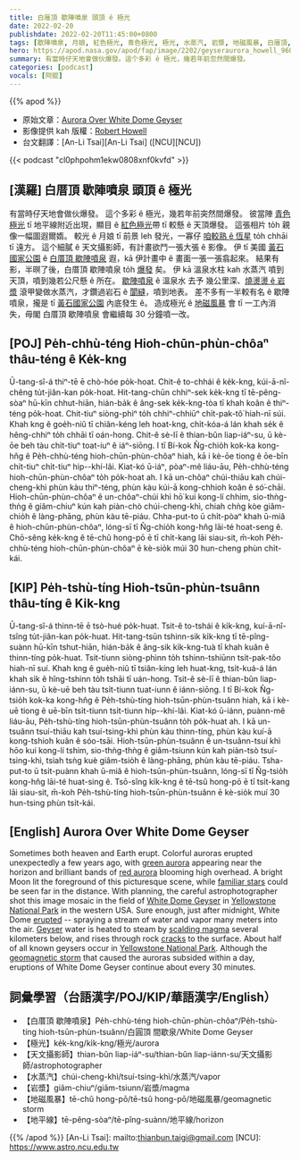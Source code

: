 ```yaml
---
title: 白厝頂 歇陣噴泉 頭頂 ê 極光
date: 2022-02-20
publishdate: 2022-02-20T11:45:00+0800
tags: [歇陣噴泉, 月娘, 紅色極光, 青色極光, 極光, 水蒸汽, 岩漿, 地磁風暴, 白厝頂, 地平線]
hero: https://apod.nasa.gov/apod/fap/image/2202/geyseraurora_howell_960.jpg
summary: 有當時仔天地會做伙爆發。這个多彩 ê 極光，幾若年前忽然間爆發。
categories: [podcast]
vocals: [阿錕]
---
```


{{% apod %}}

- 原始文章：[Aurora Over White Dome Geyser](https://apod.nasa.gov/apod/ap220220.html)
- 影像提供 kah 版權：[Robert Howell](mailto:Robert@worldwidecookies.com)
- 台文翻譯：[An-Li Tsai][An-Li Tsai] ([NCU][NCU])

{{< podcast "cl0phpohm1ekw0808xnf0kvfd" >}}

## [漢羅] 白厝頂 歇陣噴泉 頭頂 ê 極光
有當時仔天地會做伙爆發。
這个多彩 ê 極光，幾若年前突然間爆發。
彼當陣 [青色極光][green aurora] tī 地平線附近出現，顯目 ê [紅色極光][red aurora]帶 tī 較懸 ê 天頂爆發。
這張相片 to̍h 親像一幅圖遐爾媠。
較光 ê 月娘 tī 前景 leh 發光，一寡仔 [咱較熟 ê 恆星][familiar stars] to̍h chhāi tī 遠方。
這个細膩 ê 天文攝影師，有計畫欲鬥一張大張 ê 影像。
伊 tī 美國 [黃石國家公園][Yellowstone National Park 1] ê [白厝頂 歇陣噴泉][White Dome Geyser] 遐，kā 伊計畫中 ê 畫面一張一張翕起來。
結果有影，半暝了後，白厝頂 歇陣噴泉 to̍h [爆發][erupted] 矣。
伊 kā 溫泉水柱 kah 水蒸汽 噴到天頂，噴到幾若公尺懸 ê 所在。
[歇陣噴泉][Geyser] ê 溫泉水 去予 幾公里深、[燒燙燙 ê 岩漿][scalding magma] 滾甲變做水蒸汽，才鑽過岩石 ê [閬縫][cracks]，噴到地表。
差不多有一半較有名 ê 歇陣噴泉，攏是 tī [黃石國家公園][Yellowstone National Park 2] 內底發生 ê。
造成極光 ê [地磁風暴][geomagnetic storm] 會 tī 一工內消失，毋閣 白厝頂 歇陣噴泉 會繼續每 30 分鐘噴一改。

## [POJ] Pe̍h-chhù-téng Hioh-chūn-phùn-chôaⁿ thâu-téng ê Ke̍k-kng
Ū-tang-sî-á thiⁿ-tē ē chò-hóe po̍k-hoat.
Chit-ê to-chhái ê ke̍k-kng, kúi-ā-nî-chêng tu̍t-jiân-kan po̍k-hoat.
Hit-tang-chūn chhiⁿ-sek ke̍k-kng tī tē-pêng-sòaⁿ hū-kīn chhut-hiān, hián-ba̍k ê âng-sek ke̍k-kng-tòa tī khah koân ê thiⁿ-téng po̍k-hoat.
Chit-tiuⁿ siòng-phìⁿ to̍h chhiⁿ-chhiūⁿ chi̍t-pak-tô͘ hiah-nī súi.
Khah kng ê goe̍h-niû tī chiân-kéng leh hoat-kng, chi̍t-kóa-á lán khah se̍k ê hêng-chhiⁿ to̍h chhāi tī oán-hong.
Chit-ê sè-lī ê thian-bûn liap-iáⁿ-su, ū kè-ōe beh tàu chi̍t-tiuⁿ toat-iuⁿ ê iáⁿ-siōng.
I tī Bí-kok N̂g-chio̍h kok-ka kong-hn̂g ê Pe̍h-chhù-téng hioh-chūn-phùn-chôaⁿ hiah, kā i kè-ōe tiong ê ōe-bīn chi̍t-tiuⁿ chi̍t-tiuⁿ hip--khí-lâi.
Kiat-kó ū-iáⁿ, pòaⁿ-mê liáu-āu, Pe̍h-chhù-téng hioh-chūn-phùn-chôaⁿ to̍h po̍k-hoat ah.
I kā un-chôaⁿ chúi-thiāu kah chúi-cheng-khì phùn kàu thiⁿ-téng, phùn kàu kúi-ā kong-chhioh koân ê só͘-chāi.
Hioh-chūn-phùn-chôaⁿ ê un-chôaⁿ-chúi khì hō͘ kui kong-lí chhim, sio-thǹg-thǹg ê giâm-chiuⁿ kún kah piàn-chò chúi-cheng-khì, chiah chǹg kòe giâm-chio̍h ê làng-phāng, phùn kàu tē-piáu.
Chha-put-to ū chi̍t-pòaⁿ khah ū-miâ ê hioh-chūn-phùn-chôaⁿ, lóng-sī tī N̂g-chio̍h kong-hn̂g lāi-té hoat-seng ê.
Chō-sêng ke̍k-kng ê tē-chû hong-pō ē tī chi̍t-kang lāi siau-sit, m̄-koh Pe̍h-chhù-téng hioh-chūn-phùn-chôaⁿ ē kè-sio̍k múi 30 hun-cheng phùn chi̍t-kái.

## [KIP] Pe̍h-tshù-tíng Hioh-tsūn-phùn-tsuânn thâu-tíng ê Ki̍k-kng
Ū-tang-sî-á thinn-tē ē tsò-hué po̍k-huat.
Tsit-ê to-tshái ê ki̍k-kng, kuí-ā-nî-tsîng tu̍t-jiân-kan po̍k-huat.
Hit-tang-tsūn tshinn-sik ki̍k-kng tī tē-pîng-suànn hū-kīn tshut-hiān, hián-ba̍k ê âng-sik ki̍k-kng-tuà tī khah kuân ê thinn-tíng po̍k-huat.
Tsit-tiunn siòng-phìnn to̍h tshinn-tshiūnn tsi̍t-pak-tôo hiah-nī suí.
Khah kng ê gue̍h-niû tī tsiân-kíng leh huat-kng, tsi̍t-kuá-á lán khah si̍k ê hîng-tshinn to̍h tshāi tī uán-hong.
Tsit-ê sè-lī ê thian-bûn liap-iánn-su, ū kè-uē beh tàu tsi̍t-tiunn tuat-iunn ê iánn-siōng.
I tī Bí-kok N̂g-tsio̍h kok-ka kong-hn̂g ê Pe̍h-tshù-tíng hioh-tsūn-phùn-tsuânn hiah, kā i kè-uē tiong ê uē-bīn tsi̍t-tiunn tsi̍t-tiunn hip--khí-lâi.
Kiat-kó ū-iánn, puànn-mê liáu-āu, Pe̍h-tshù-tíng hioh-tsūn-phùn-tsuânn to̍h po̍k-huat ah.
I kā un-tsuânn tsuí-thiāu kah tsuí-tsing-khì phùn kàu thinn-tíng, phùn kàu kuí-ā kong-tshioh kuân ê sóo-tsāi.
Hioh-tsūn-phùn-tsuânn ê un-tsuânn-tsuí khì hōo kui kong-lí tshim, sio-thǹg-thǹg ê giâm-tsiunn kún kah piàn-tsò tsuí-tsing-khì, tsiah tsǹg kuè giâm-tsio̍h ê làng-phāng, phùn kàu tē-piáu.
Tsha-put-to ū tsi̍t-puànn khah ū-miâ ê hioh-tsūn-phùn-tsuânn, lóng-sī tī N̂g-tsio̍h kong-hn̂g lāi-té huat-sing ê.
Tsō-sîng ki̍k-kng ê tē-tsû hong-pō ē tī tsi̍t-kang lāi siau-sit, m̄-koh Pe̍h-tshù-tíng hioh-tsūn-phùn-tsuânn ē kè-sio̍k muí 30 hun-tsing phùn tsi̍t-kái.

## [English] Aurora Over White Dome Geyser
Sometimes both heaven and Earth erupt.
Colorful auroras erupted unexpectedly a few years ago, with [green aurora][green aurora] appearing near the horizon and brilliant bands of [red aurora][red aurora] blooming high overhead.
A bright Moon lit the foreground of this picturesque scene, while [familiar stars][familiar stars] could be seen far in the distance.
With planning, the careful astrophotographer shot this image mosaic in the field of [White Dome Geyser][White Dome Geyser] in [Yellowstone National Park][Yellowstone National Park 1] in the western USA.
Sure enough, just after midnight, White Dome [erupted][erupted] -- spraying a stream of water and vapor many meters into the air.
[Geyser][Geyser] water is heated to steam by [scalding magma][scalding magma] several kilometers below, and rises through rock [cracks][cracks] to the surface.
About half of all known geysers occur in [Yellowstone National Park][Yellowstone National Park 2].
Although the [geomagnetic storm][geomagnetic storm] that caused the auroras subsided within a day, eruptions of White Dome Geyser continue about every 30 minutes.

## 詞彙學習（台語漢字/POJ/KIP/華語漢字/English）
- 【白厝頂 歇陣噴泉】Pe̍h-chhù-téng hioh-chūn-phùn-chôaⁿ/Pe̍h-tshù-tíng hioh-tsūn-phùn-tsuânn/白圓頂 間歇泉/White Dome Geyser
- 【極光】ke̍k-kng/ki̍k-kng/極光/aurora
- 【天文攝影師】thian-bûn liap-iáⁿ-su/thian-bûn liap-iánn-su/天文攝影師/astrophotographer
- 【水蒸汽】chúi-cheng-khì/tsuí-tsing-khì/水蒸汽/vapor
- 【岩漿】giâm-chiuⁿ/giâm-tsiunn/岩漿/magma
- 【地磁風暴】tē-chû hong-pō/tē-tsû hong-pō/地磁風暴/geomagnetic storm
- 【地平線】tē-pêng-sòaⁿ/tē-pîng-suànn/地平線/horizon


{{% /apod %}}
[An-Li Tsai]: mailto:thianbun.taigi@gmail.com
[NCU]: https://www.astro.ncu.edu.tw

[copyright]: https://apod.nasa.gov/apod/fap/lib/about_apod.html#srapply

[green aurora]:https://apod.nasa.gov/apod/ap110517.html
[red aurora]:https://apod.nasa.gov/apod/ap120201.html
[familiar stars]:https://asterisk.apod.com/viewtopic.php?t=29789#p186007
[White Dome Geyser]:https://en.wikipedia.org/wiki/White_Dome_Geyser
[Yellowstone National Park 1]:https://youtu.be/3RDYVVmVR2U
[erupted]:https://youtu.be/Q6wUIFNt8-g
[Geyser]:https://en.wikipedia.org/wiki/Geyser
[scalding magma]:https://www.youtube.com/watch?v=xExdEXOaA9A
[cracks]:https://apod.nasa.gov/apod/ap020602.html
[Yellowstone National Park 2]:https://www.youtube.com/watch?v=eV-RQHPQu2Y
[geomagnetic storm]:http://science.nasa.gov/science-news/science-at-nasa/1999/ast29dec99_1/
